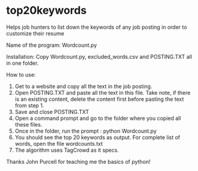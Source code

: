 # top20keywords
Helps job hunters to list down the keywords of any job posting in order to customize their resume

Name of the program: Wordcount.py

Installation: Copy Wordcount.py, excluded_words.csv and POSTING.TXT all in one folder.

How to use: 
1. Get to a website and copy all the text in the job posting.
2. Open POSTING.TXT and paste all the text in this file.  Take note, if there is an existing content, delete the content first before pasting the text from step 1.
3. Save and close POSTING.TXT
4. Open a command prompt and go to the folder where you copied all these files.
5. Once in the folder, run the prompt :  python Wordcount.py
6. You should see the top 20 keywords as output. For complete list of words, open the file wordcounts.txt
7. The algorithm uses TagCrowd as it specs.

Thanks John Purcell for teaching me the basics of python!
